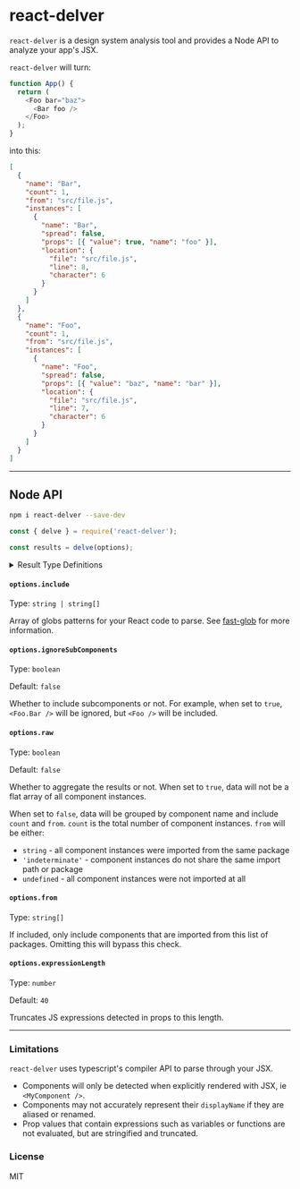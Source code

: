 # react-delver

`react-delver` is a design system analysis tool and provides a Node API to analyze your app's JSX.

`react-delver` will turn:

```js
function App() {
  return (
    <Foo bar="baz">
      <Bar foo />
    </Foo>
  );
}
```

into this:

```json
[
  {
    "name": "Bar",
    "count": 1,
    "from": "src/file.js",
    "instances": [
      {
        "name": "Bar",
        "spread": false,
        "props": [{ "value": true, "name": "foo" }],
        "location": {
          "file": "src/file.js",
          "line": 8,
          "character": 6
        }
      }
    ]
  },
  {
    "name": "Foo",
    "count": 1,
    "from": "src/file.js",
    "instances": [
      {
        "name": "Foo",
        "spread": false,
        "props": [{ "value": "baz", "name": "bar" }],
        "location": {
          "file": "src/file.js",
          "line": 7,
          "character": 6
        }
      }
    ]
  }
]
```

---

## Node API

```bash
npm i react-delver --save-dev
```

```js
const { delve } = require('react-delver');

const results = delve(options);
```

<details><summary>Result Type Definitions</summary>
<p>

```ts
type Props = Array<{
  value: string | boolean | number;
  name: string;
}>;

type Instance = {
  name: string;
  spread: boolean;
  props: Props;
  from?: string;
  location: {
    file: string;
    line: number;
    character: number;
  };
};

type Result = {
  name: string;
  count: number;
  from?: 'indeterminate' | string;
  instances: Array<Instance>;
};

type Results = Array<Result>;
```

</p>
</details>

#### `options.include`

Type: `string | string[]`

Array of globs patterns for your React code to parse. See [fast-glob](https://github.com/mrmlnc/fast-glob) for more information.

#### `options.ignoreSubComponents`

Type: `boolean`

Default: `false`

Whether to include subcomponents or not. For example, when set to `true`, `<Foo.Bar />` will be ignored, but `<Foo />` will be included.

#### `options.raw`

Type: `boolean`

Default: `false`

Whether to aggregate the results or not. When set to `true`, data will not be a flat array of all component instances.

When set to `false`, data will be grouped by component name and include `count` and `from`. `count` is the total number of component instances. `from` will be either:

- `string` - all component instances were imported from the same package
- `'indeterminate'` - component instances do not share the same import path or package
- `undefined` - all component instances were not imported at all

#### `options.from`

Type: `string[]`

If included, only include components that are imported from this list of packages. Omitting this will bypass this check.

#### `options.expressionLength`

Type: `number`

Default: `40`

Truncates JS expressions detected in props to this length.

---

### Limitations

`react-delver` uses typescript's compiler API to parse through your JSX.

- Components will only be detected when explicitly rendered with JSX, ie `<MyComponent />`.
- Components may not accurately represent their `displayName` if they are aliased or renamed.
- Prop values that contain expressions such as variables or functions are not evaluated, but are stringified and truncated.

### License

MIT
